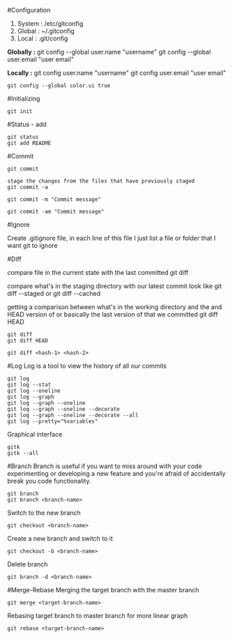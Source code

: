 #Configuration

1. System	: /etc/gitconfig
2. Global	: ~/.gitconfig
2. Local	: .git/config
	
**Globally :**
	git config --global user.name "username"
	git config --global user.email "user email"
	
**Locally :**
	git config user.name "username"
	git config user.email "user email"

	git config --global color.ui true
	
#Initializing

	git init
	
#Status - add

	git status
	git add README

#Commit

	git commit
	
	stage the changes from the files that have previously staged
	git commit -a 
	
	git commit -m "Commit message"
	
	git commit -am "Commit message"
	
#Ignore

Create .gitignore file, in each line of this file I just list a file or folder that I want git to ignore

#Diff

compare file in the current state with the last committed 
	git diff <file>
	
compare what's in the staging directory with our latest commit look like
	git diff --staged <file>
	or
	git diff --cached <file>

getting a comparison between what's in the working directory and the <file> and HEAD version of <file> or basically the last version of <file> that we committed 
	git diff HEAD <file>
	
	git diff
	git diff HEAD
	
	git diff <hash-1> <hash-2>

#Log
Log is a tool to view the history of all our commits 
```
git log
git log --stat
git log --oneline
git log --graph
git log --graph --oneline
git log --graph --oneline --decorate
git log --graph --oneline --decorate --all
git log --pretty="%variables"
```
Graphical interface
```
gitk
gitk --all
```

#Branch
Branch is useful if you want to miss around with your code experimenting or developing a new feature and you're afraid of accidentally break you code functionality.

```
git branch
git branch <branch-name>
```

Switch to the new branch
```
git checkout <branch-name>
```

Create a new branch and switch to it
```
git checkout -b <branch-name>
```

Delete branch
```
git branch -d <branch-name>
```

#Merge-Rebase
Merging the target branch with the master branch
```
git merge <target-branch-name>
```

Rebasing target branch to master branch for more linear graph
```
git rebase <target-branch-name>
```
